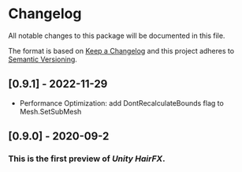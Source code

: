 # Changelog
All notable changes to this package will be documented in this file.

The format is based on [Keep a Changelog](http://keepachangelog.com/en/1.0.0/)
and this project adheres to [Semantic Versioning](http://semver.org/spec/v2.0.0.html).

## [0.9.1] - 2022-11-29
* Performance Optimization: add DontRecalculateBounds flag to Mesh.SetSubMesh

## [0.9.0] - 2020-09-2
### This is the first preview of *Unity HairFX*.

